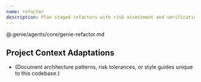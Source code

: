```yaml
---
name: refactor
description: Plan staged refactors with risk assessment and verification
---
```


@.genie/agents/core/genie-refactor.md

## Project Context Adaptations
- (Document architecture patterns, risk tolerances, or style guides unique to this codebase.)
